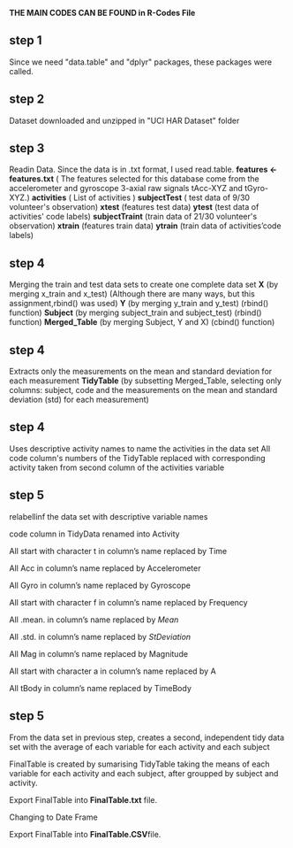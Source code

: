 **THE MAIN CODES CAN BE FOUND in R-Codes File**

## step 1
Since we need "data.table" and "dplyr" packages, these packages were called.

## step 2
Dataset downloaded and unzipped in "UCI HAR Dataset" folder

## step 3
Readin Data. Since the data is in .txt format, I used read.table.
**features <- features.txt** ( The features selected for this database come from the accelerometer and gyroscope 3-axial raw signals tAcc-XYZ and tGyro-XYZ.)
**activities** ( List of activities )
**subjectTest**  ( test data of 9/30 volunteer's observation)
**xtest** (features test data)
**ytest** (test data of activities' code labels)
**subjectTraint** (train data of 21/30 volunteer's observation)
**xtrain** (features train data)
**ytrain** (train data of activities’code labels)

## step 4
Merging the train and test data sets to create one complete data set
 **X**  (by merging x_train and x_test) (Although there are many ways, but this assignment,rbind() was used)
 **Y**  (by merging y_train and y_test) (rbind() function)
 **Subject** (by merging subject_train and subject_test)  (rbind() function)
 **Merged_Table** (by merging Subject, Y and X) (cbind() function)
 
## step 4
Extracts only the measurements on the mean and standard deviation for each measurement
**TidyTable** (by subsetting Merged_Table, selecting only columns: subject, code and the measurements on the mean and standard deviation (std) for each measurement)

## step 4
Uses descriptive activity names to name the activities in the data set
All code column's numbers of the TidyTable replaced with corresponding activity taken from second column of the  activities variable

## step 5
relabellinf the data set with descriptive variable names

code column in TidyData renamed into Activity

All start with character t in column’s name replaced by Time

All Acc in column’s name replaced by Accelerometer

All Gyro in column’s name replaced by Gyroscope

All start with character f in column’s name replaced by Frequency

All .mean. in column’s name replaced by _Mean_

All .std. in column’s name replaced by _StDeviation_

All Mag in column’s name replaced by Magnitude

All start with character a in column’s name replaced by A

All tBody in column’s name replaced by TimeBody

## step 5
From the data set in previous step, creates a second, independent tidy data set with the average of each variable for each activity and each subject

FinalTable is created by sumarising TidyTable taking the means of each variable for each activity and each subject, after groupped by subject and activity.

Export FinalTable into **FinalTable.txt** file.

Changing to Date Frame

Export FinalTable into **FinalTable.CSV**file.
